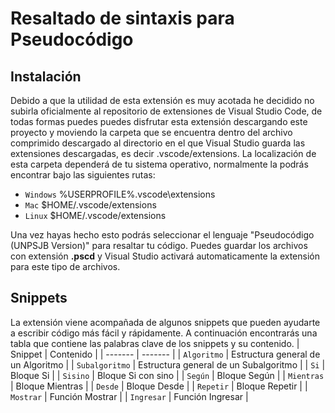 # Resaltado de sintaxis para Pseudocódigo
## Instalación
Debido a que la utilidad de esta extensión es muy acotada he decidido no subirla oficialmente al repositorio de extensiones de Visual Studio Code, de todas formas puedes puedes disfrutar esta extensión descargando este proyecto y moviendo la carpeta que se encuentra dentro del archivo comprimido descargado al directorio en el que Visual Studio guarda las extensiones descargadas, es decir .vscode/extensions.
La localización de esta carpeta dependerá de tu sistema operativo, normalmente la podrás encontrar bajo las siguientes rutas:

- `Windows` %USERPROFILE%\.vscode\extensions
- `Mac` $HOME/.vscode/extensions
- `Linux` $HOME/.vscode/extensions

Una vez hayas hecho esto podrás seleccionar el lenguaje "Pseudocódigo (UNPSJB Version)" para resaltar tu código.
Puedes guardar los archivos con extensión **.pscd** y Visual Studio activará automaticamente la extensión para este tipo de archivos.

## Snippets
La extensión viene acompañada de algunos snippets que pueden ayudarte a escribir código más fácil y rápidamente. A continuación encontrarás una tabla que contiene las palabras clave de los snippets y su contenido.
| Snippet | Contenido |
| ------- | ------- |
| `Algoritmo` | Estructura general de un Algoritmo |
| `Subalgoritmo` | Estructura general de un Subalgoritmo |
| `Si` | Bloque Si |
| `Sisino` | Bloque Si con sino |
| `Según` | Bloque Según |
| `Mientras` | Bloque Mientras |
| `Desde` | Bloque Desde |
| `Repetir` | Bloque Repetir |
| `Mostrar` | Función Mostrar |
| `Ingresar` | Función Ingresar |

